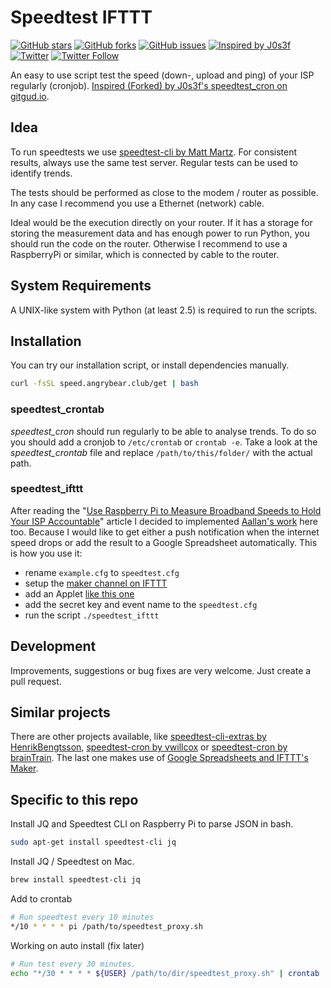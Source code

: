 # Speedtest IFTTT

[![GitHub stars](https://img.shields.io/github/stars/natterstefan/speedtest-cron.svg)](https://github.com/natterstefan/speedtest-cron/stargazers)
[![GitHub forks](https://img.shields.io/github/forks/natterstefan/speedtest-cron.svg)](https://github.com/natterstefan/speedtest-cron/network)
[![GitHub issues](https://img.shields.io/github/issues/natterstefan/speedtest-cron.svg)](https://github.com/natterstefan/speedtest-cron/issues)
[![Inspired by J0s3f](https://img.shields.io/badge/Inspired%20by-J0s3f-blue.svg)](https://gitgud.io/J0s3f/speedtest_cron)
[![Twitter](https://img.shields.io/twitter/url/https/github.com/kyletaylored/speedmob.svg?style=social)](https://twitter.com/intent/tweet?text=https://github.com/kyletaylored/speedmob)
[![Twitter Follow](https://img.shields.io/twitter/follow/kyletaylored.svg?style=social&label=Follow)](https://twitter.com/kyletaylored)


An easy to use script test the speed (down-, upload and ping) of your ISP regularly (cronjob). [Inspired (Forked) by J0s3f's speedtest_cron on gitgud.io][jsspcr].


## Idea

To run speedtests we use [speedtest-cli by Matt Martz][spcli]. For consistent results, always use the same test server. Regular tests can be used to identify trends.

The tests should be performed as close to the modem / router as possible. In any case I recommend you use a Ethernet (network) cable.

Ideal would be the execution directly on your router. If it has a storage for storing the measurement data and has enough power to run Python, you should run the code on the router. Otherwise I recommend to use a RaspberryPi or similar, which is connected by cable to the router.


## System Requirements

A UNIX-like system with Python (at least 2.5) is required to run the scripts.

## Installation

You can try our installation script, or install dependencies manually.

```bash
curl -fsSL speed.angrybear.club/get | bash
```

### speedtest_crontab

_speedtest_cron_ should run regularly to be able to analyse trends. To do so you should add a cronjob to `/etc/crontab` or ```crontab -e```. Take a look at the _speedtest_crontab_ file and replace ```/path/to/this/folder/``` with the actual path.

### speedtest_ifttt

After reading the "[Use Raspberry Pi to Measure Broadband Speeds to Hold Your ISP Accountable][iftttmaker]" article I decided to implemented [Aallan's work][gistaallan] here too. Because I would like to get either a push notification when the internet speed drops or add the result to a Google Spreadsheet automatically. This is how you use it:

- rename ```example.cfg``` to ```speedtest.cfg```
- setup the [maker channel on IFTTT][maker]
- add an Applet [like this one][ifapplet]
- add the secret key and event name to the `speedtest.cfg`
- run the script ```./speedtest_ifttt```

## Development

Improvements, suggestions or bug fixes are very welcome. Just create a pull request.


## Similar projects

There are other projects available, like [speedtest-cli-extras by HenrikBengtsson][spclix], [speedtest-cron by vwillcox][vwillcox] or [speedtest-cron by brainTrain][brainTrain]. The last one makes use of [Google Spreadsheets and IFTTT's Maker][iftttmaker].


 [spcli]: https://github.com/sivel/speedtest-cli
 [spclix]: https://github.com/HenrikBengtsson/speedtest-cli-extras
 [vwillcox]: https://github.com/vwillcox/speedtest-cron
 [brainTrain]: https://github.com/brainTrain/speedtest-cron
 [speedtest]: http://www.speedtest.net/
 [jsspcr]: https://gitgud.io/J0s3f/speedtest_cron
 [iftttmaker]: http://makezine.com/projects/send-ticket-isp-when-your-internet-drops/
 [gistaallan]: https://gist.github.com/aallan/bafc70a347f3b9526d30
 [ifapplet]: https://ifttt.com/applets/49618185d-log-speedtest-results-to-spreadsheet
 [maker]: https://ifttt.com/maker

 ## Specific to this repo
 Install JQ and Speedtest CLI on Raspberry Pi to parse JSON in bash.
 ```bash
 sudo apt-get install speedtest-cli jq
 ```

 Install JQ / Speedtest on Mac.
  ```bash
  brew install speedtest-cli jq
  ```

 Add to crontab
 ```bash
 # Run speedtest every 10 minutes
 */10 * * * * pi /path/to/speedtest_proxy.sh
 ```

 Working on auto install (fix later)
 ```bash
 # Run test every 30 minutes.
 echo "*/30 * * * * ${USER} /path/to/dir/speedtest_proxy.sh" | crontab
 ```
